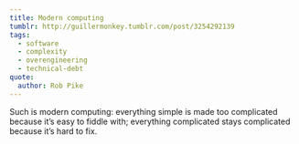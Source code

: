 ```yaml
---
title: Modern computing
tumblr: http://guillermonkey.tumblr.com/post/3254292139
tags:
  - software
  - complexity
  - overengineering
  - technical-debt
quote:
  author: Rob Pike
---
```


Such is modern computing: everything simple is made too complicated because it’s easy to fiddle with; everything complicated stays complicated because it’s hard to fix.
